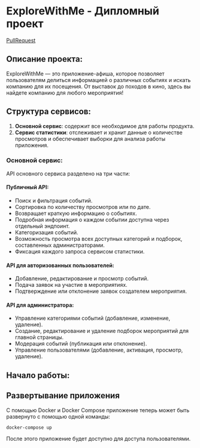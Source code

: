 # ExploreWithMe - Дипломный проект

[PullRequest](https://github.com/LinnikDanil/java-explore-with-me/pull/5)

## Описание проекта:

ExploreWithMe — это приложение-афиша, которое позволяет пользователям делиться информацией о различных событиях и искать
компанию для их посещения. От выставок до походов в кино, здесь вы найдете компанию для любого мероприятия!

## Структура сервисов:

1. **Основной сервис**: содержит все необходимое для работы продукта.
2. **Сервис статистики**: отслеживает и хранит данные о количестве просмотров и обеспечивает выборки для анализа работы
   приложения.

### Основной сервис:

API основного сервиса разделено на три части:

#### Публичный API:

- Поиск и фильтрация событий.
- Сортировка по количеству просмотров или по дате.
- Возвращает краткую информацию о событиях.
- Подробная информация о каждом событии доступна через отдельный эндпоинт.
- Категоризация событий.
- Возможность просмотра всех доступных категорий и подборок, составленных администраторами.
- Фиксация каждого запроса сервисом статистики.

#### API для авторизованных пользователей:

- Добавление, редактирование и просмотр событий.
- Подача заявок на участие в мероприятиях.
- Подтверждение или отклонение заявок создателем мероприятия.

#### API для администратора:

- Управление категориями событий (добавление, изменение, удаление).
- Создание, редактирование и удаление подборок мероприятий для главной страницы.
- Модерация событий (публикация или отклонение).
- Управление пользователями (добавление, активация, просмотр, удаление).

## Начало работы:

## Развертывание приложения

С помощью Docker и Docker Compose приложение теперь может быть развернуто с помощью одной команды:

```shell
docker-compose up
```

После этого приложение будет доступно для доступа пользователями.
